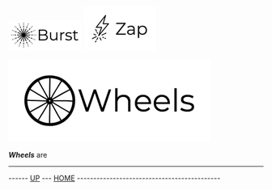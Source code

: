 ![Burst](../..//doc/burst_small.png "") ![](./zap_small.png "")

![](./wheels.png "")

___Wheels___ are


---
------ [UP](../readme.md) ---  [HOME](../../readme.md) --------------------------------------------
